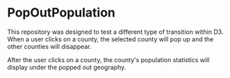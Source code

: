 # PopOutPopulation

This repository was designed to test a different type of transition within D3.
When a user clicks on a county, the selected county will pop up and the other counties will disappear.

After the user clicks on a county, the county's population statistics will display under the popped out geography.
